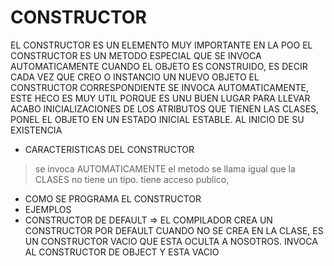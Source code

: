 # CONSTRUCTOR
EL CONSTRUCTOR ES UN ELEMENTO MUY IMPORTANTE EN LA POO
EL CONSTRUCTOR ES UN METODO ESPECIAL QUE SE INVOCA AUTOMATICAMENTE CUANDO EL OBJETO ES CONSTRUIDO, ES DECIR CADA VEZ QUE CREO O INSTANCIO UN NUEVO OBJETO EL CONSTRUCTOR CORRESPONDIENTE SE INVOCA AUTOMATICAMENTE, ESTE HECO ES MUY UTIL PORQUE ES UNU BUEN LUGAR PARA LLEVAR ACABO INICIALIZACIONES DE LOS ATRIBUTOS QUE TIENEN LAS CLASES, PONEL EL OBJETO EN UN ESTADO INICIAL ESTABLE. AL INICIO DE SU EXISTENCIA
* CARACTERISTICAS DEL CONSTRUCTOR
> se invoca AUTOMATICAMENTE
> el metodo se llama igual que la CLASES
> no tiene un tipo. 
> tiene acceso publico,
* COMO SE PROGRAMA EL CONSTRUCTOR
* EJEMPLOS
* CONSTRUCTOR DE DEFAULT => EL COMPILADOR CREA  UN CONSTRUCTOR POR DEFAULT CUANDO NO SE CREA EN LA CLASE, ES UN CONSTRUCTOR VACIO QUE ESTA OCULTA A NOSOTROS. INVOCA AL CONSTRUCTOR DE OBJECT Y ESTA VACIO

